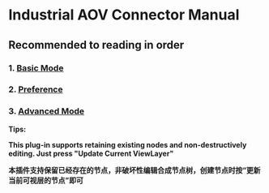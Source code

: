# Industrial AOV Connector Manual
## **Recommended to reading in order**
### 1. [Basic Mode](https://github.com/RolandVyens/Industrial-AOV-Connector/blob/main/manual/01_basic_mode.md)
### 2. [Preference](https://github.com/RolandVyens/Industrial-AOV-Connector/blob/main/manual/02_preference.md)
### 3. [Advanced Mode](https://github.com/RolandVyens/Industrial-AOV-Connector/blob/main/manual/03_advanced_mode.md)

**Tips:**

**This plug-in supports retaining existing nodes and non-destructively editing. Just press "Update Current ViewLayer"**

**本插件支持保留已经存在的节点，非破坏性编辑合成节点树，创建节点时按“更新当前可视层的节点”即可**
